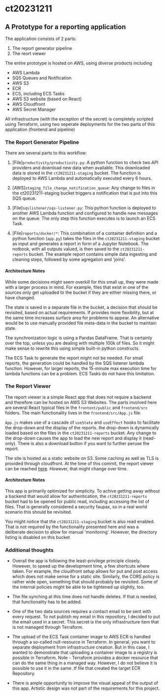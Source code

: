 # ct20231211
## A Prototype for a reporting application 

The application consists of 2 parts:

1. The report generator pipeline
1. The reort viewer

The entire prototype is hosted on AWS, using diverse products including 

- AWS Lambda
- SQS Queues and Notification
- AWS S3
- ECR
- ECS, including ECS Tasks
- AWS S3 website (based on React)
- AWS Cloudfront
- AWS Secret Manager

All infrastructure (with the exception of the secret) is completely scripted using Terraform, using two seperate deployments for the two parts of this application (frontend and pipeline)

### The Report Generator Pipeline

There are several parts to this workflow:

1. [File]`productivity/productivity.py`: A python function to check two API providers and download new data when available. This downloaded data is stored in the `ct20231211-staging` bucket. The function is deployed to AWS Lambda and automatically executed every 6 hours.

1. [AWS]`staging_file_change_notification_queue`: Any change to files in the ct20231211-staging bucket triggers a notification that is put into this SQS queue.

1. [File]`sqslistener/sqs-listener.py`: This python function is deployed to another AWS Lambda function and configured to handle new messages on the queue. The only step this function executes is to launch an ECS Task.

1. [File]`reports/docker/*`: This combination of a container definition and a python function (`app.py`) takes the files in the `ct20231211-staging` bucket as input and generates a report in form of a Jupyter Notebook. The notbook, with all outputs valued, is then saved to the `ct20231211-reports` bucket.
The example report contains simple data ingesting and cleaning steps, followed by some agregation and 'joins'.

#### Architecture Notes

While some decisions might seem overkill for this small up, they were made with a larger process in mind. For example, files that exist in one of the sources only get uploaded to the bucket if they are either missing there, or have changed. 

The state is saved in a separate file in the bucket, a decision that should be revisited, based on actual requirements. If provides more flexibility, but at the same time increases surface area for problems to appear. An alternative would be to use manually provided file meta-data in the bucket to maintain state. 

The synchronization logic is using a Pandas DataFrame. That is certainly over the top, unless you are dealing with multiple 100k of files. So it might make sense to rewrite this using simple built-in python constructs.

The ECS Task to generate the report might not be needed. For small reports, the generation could be handled by the SQS listener lambda function. However, for larger reports, the 15-minute max execution time for lambda functions can be a problem. ECS Tasks do not have this limitation.

### The Report Viewer

The report viewer is a simple React app that does not require a backend and therefore can be hosted on AWS S3 Websites. The parts involved here are several React typical files in the `frontent/public` and `frontend/src` folders. The main functionality lives in the `frontend/src/App.js` file.

`App.js` makes use of a cascade of `useState` and `useEffect` hooks to facilitate the drop-down and the display of the reports. the drop-down is dynamically loaded based on the files in the `ct20231211-reports` bucket. Any change to the drop-down causes the app to load the new report and display it (read-only). There is also a download button if you want to further peruse the report.

The site is hosted as a static website on S3. Some caching as well as TLS is provided through cloudfront. At the time of this commit, the report viewer can be reached [here](https://dq96sqmscyf67.cloudfront.net/). However, that might change over time. 

#### Architecture Notes

This app is primarily optimized for simplicity. To achive getting away without a backend that would allow for authentication, the `ct20231211-reports` bucket had to be opened for public read, including accessing the list of files. That is generally considered a security faupax, so in a real world scenario this should be revisited. 

You might notice that the `ct20231211-staging` bucket is also read enabled. That is not required by the functionality presented here and was a deliberate decision to allow for manual 'monitoring'. However, the directory listing is disabled on this bucket.

### Additional thoughts

- Overall the app is following the least-privilege principle closely. However, to speed up the development time, a few shortcuts where taken. For example, the cloudfront setup allows for put and post access which does not make sense for a static site. Similarly, the CORS policy is rather wide open, something that should probably be revisited. Some of the internal policies might be able to be tightened up slightly, too.

- The file synching at this time does not handle deletes. If that is needed, that functionality has to be added.

- One of the two data sources requires a contact email to be sent with every request. To not publish my email in this repository, I decided to put the email used in a secret. This secret is the only infrastructure item that is not managed through Terraform.

- The upload of the ECS Task container image to AWS ECR is handled through a so-called null-resource in Terraform. In general, you want to separate deployment from infrastructure creation. But in this case, I wanted to demonstrate that uploading a container image to a registry is possible in Terraform. Note - Terraform provides a docker resource that can do the same thing in a managed way. However, I do not believe it is possible to use it in the same .tf file that created the target ECR Repository.

- There is ample opportunity to improve the visual appeal of the output of this app. Artistic design was not part of the requirements for this project.
